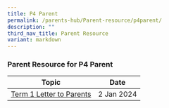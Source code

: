 ```yaml
---
title: P4 Parent
permalink: /parents-hub/Parent-resource/p4parent/
description: ""
third_nav_title: Parent Resource
variant: markdown
---
```

### Parent Resource for P4 Parent

| **Topic** | **Date**
| -------- | -------- |
|[Term 1 Letter to Parents](/files/Parent_Hub/Parent_Resource/2024_Term_1_Letter_to_Parents.pdf)| 2 Jan 2024|